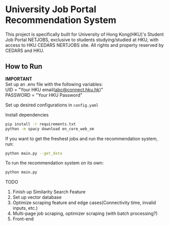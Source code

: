 # University Job Portal Recommendation System
This project is specifically built for University of Hong Kong(HKU)'s Student Job Portal NETJOBS, exclusive to students studying/studied at HKU, with access to HKU CEDARS NERTJOBS site. All rights and property reserved by CEDARS and HKU.

## How to Run
<strong>IMPORTANT</strong>  
Set up an .env file with the following variables:  
UID = "Your HKU email(abc@connect.hku.hk)"  
PASSWORD = "Your HKU Password"  

Set up desired configurations in ```config.yaml```  

Install dependencies
```bash
pip install -r requirements.txt
python -m spacy download en_core_web_sm
```


If you want to get the freshest jobs and run the recommendation system, run:
```bash
python main.py --get_data
```

To run the recommendation system on its own:
```bash
python main.py
```


TODO
1. Finish up Similarity Search Feature
2. Set up vector database
3. Optimize scraping feature and edge cases(Connectivity time, invalid inputs, etc.)
4. Multi-page job scraping, optimizer scraping (with batch processing?)
5. Front-end
